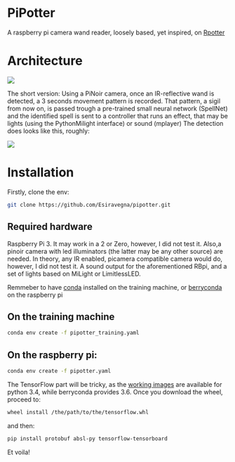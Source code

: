 # PiPotter

A raspberry pi camera wand reader, loosely based, yet inspired,  on [Rpotter](https://github.com/sean-obrien/rpotter/blob/master/rpotter.py)


# Architecture

![](https://i.imgur.com/m5g8WOs.jpg)

The short version: Using a PiNoir camera, once an IR-reflective wand is detected, a 3 seconds movement pattern is recorded. That pattern, a sigil from now on, is passed trough a pre-trained small neural network (SpellNet) and the identified spell is sent to a controller that runs an effect, that may be lights (using the PythonMilight interface) or sound (mplayer)
The detection does looks like this, roughly:

![](https://i.imgur.com/uQiWFLs.png)



# Installation

Firstly, clone the env:
```bash
git clone https://github.com/Esiravegna/pipotter.git
```

## Required hardware

Raspberry Pi 3. It may work in a 2 or Zero, however, I did not test it. Also,a pinoir camera with led illuminators (the latter may be any other source) are needed. In theory, any IR enabled, picamera compatible camera would do, however, I did not test it.
A sound output for the aforementioned RBpi, and a set of lights based on MiLight or LimitlessLED.

Remmeber to have [conda](https://conda.io/docs/index.html) installed on the training machine, or [berryconda](https://github.com/jjhelmus/berryconda) on the raspberry pi

## On the training machine
```bash
conda env create -f pipotter_training.yaml
```

## On the raspberry pi:

```bash
conda env create -f pipotter.yaml
```
The TensorFlow part will be tricky, as the [working images](http://ci.tensorflow.org/view/Nightly/job/nightly-pi-python3/) are available for python 3.4, while berryconda provides 3.6. Once you download the wheel, proceed to:
```bash
wheel install /the/path/to/the/tensorflow.whl
``` 
and then:
```bash
pip install protobuf absl-py tensorflow-tensorboard
```

Et voila!
